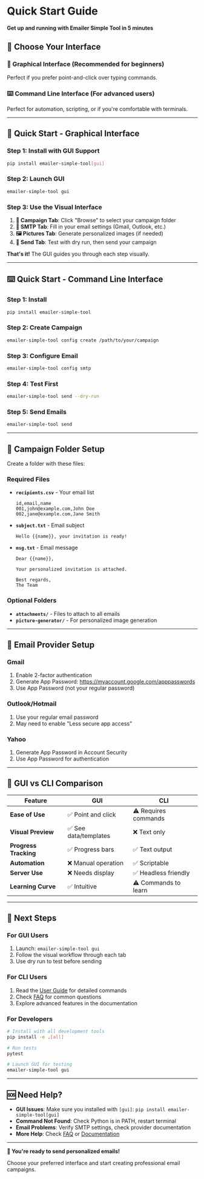 # Quick Start Guide

**Get up and running with Emailer Simple Tool in 5 minutes**

## 🎯 Choose Your Interface

### **🎨 Graphical Interface (Recommended for beginners)**
Perfect if you prefer point-and-click over typing commands.

### **⌨️ Command Line Interface (For advanced users)**
Perfect for automation, scripting, or if you're comfortable with terminals.

---

## 🎨 Quick Start - Graphical Interface

### **Step 1: Install with GUI Support**
```bash
pip install emailer-simple-tool[gui]
```

### **Step 2: Launch GUI**
```bash
emailer-simple-tool gui
```

### **Step 3: Use the Visual Interface**
1. **📁 Campaign Tab**: Click "Browse" to select your campaign folder
2. **📧 SMTP Tab**: Fill in your email settings (Gmail, Outlook, etc.)
3. **🖼️ Pictures Tab**: Generate personalized images (if needed)
4. **🚀 Send Tab**: Test with dry run, then send your campaign

**That's it!** The GUI guides you through each step visually.

---

## ⌨️ Quick Start - Command Line Interface

### **Step 1: Install**
```bash
pip install emailer-simple-tool
```

### **Step 2: Create Campaign**
```bash
emailer-simple-tool config create /path/to/your/campaign
```

### **Step 3: Configure Email**
```bash
emailer-simple-tool config smtp
```

### **Step 4: Test First**
```bash
emailer-simple-tool send --dry-run
```

### **Step 5: Send Emails**
```bash
emailer-simple-tool send
```

---

## 📁 Campaign Folder Setup

Create a folder with these files:

### **Required Files**
- **`recipients.csv`** - Your email list
  ```csv
  id,email,name
  001,john@example.com,John Doe
  002,jane@example.com,Jane Smith
  ```

- **`subject.txt`** - Email subject
  ```
  Hello {{name}}, your invitation is ready!
  ```

- **`msg.txt`** - Email message
  ```
  Dear {{name}},
  
  Your personalized invitation is attached.
  
  Best regards,
  The Team
  ```

### **Optional Folders**
- **`attachments/`** - Files to attach to all emails
- **`picture-generator/`** - For personalized image generation

---

## 📧 Email Provider Setup

### **Gmail**
1. Enable 2-factor authentication
2. Generate App Password: https://myaccount.google.com/apppasswords
3. Use App Password (not your regular password)

### **Outlook/Hotmail**
1. Use your regular email password
2. May need to enable "Less secure app access"

### **Yahoo**
1. Generate App Password in Account Security
2. Use App Password for authentication

---

## 🎨 GUI vs CLI Comparison

| Feature | GUI | CLI |
|---------|-----|-----|
| **Ease of Use** | ✅ Point and click | ⚠️ Requires commands |
| **Visual Preview** | ✅ See data/templates | ❌ Text only |
| **Progress Tracking** | ✅ Progress bars | ✅ Text output |
| **Automation** | ❌ Manual operation | ✅ Scriptable |
| **Server Use** | ❌ Needs display | ✅ Headless friendly |
| **Learning Curve** | ✅ Intuitive | ⚠️ Commands to learn |

---

## 🚀 Next Steps

### **For GUI Users**
1. Launch: `emailer-simple-tool gui`
2. Follow the visual workflow through each tab
3. Use dry run to test before sending

### **For CLI Users**
1. Read the [User Guide](USER_GUIDE.md) for detailed commands
2. Check [FAQ](FAQ.md) for common questions
3. Explore advanced features in the documentation

### **For Developers**
```bash
# Install with all development tools
pip install -e .[all]

# Run tests
pytest

# Launch GUI for testing
emailer-simple-tool gui
```

---

## 🆘 Need Help?

- **GUI Issues**: Make sure you installed with `[gui]`: `pip install emailer-simple-tool[gui]`
- **Command Not Found**: Check Python is in PATH, restart terminal
- **Email Problems**: Verify SMTP settings, check provider documentation
- **More Help**: Check [FAQ](FAQ.md) or [Documentation](DOCUMENTATION.md)

---

**🎉 You're ready to send personalized emails!**

Choose your preferred interface and start creating professional email campaigns.
